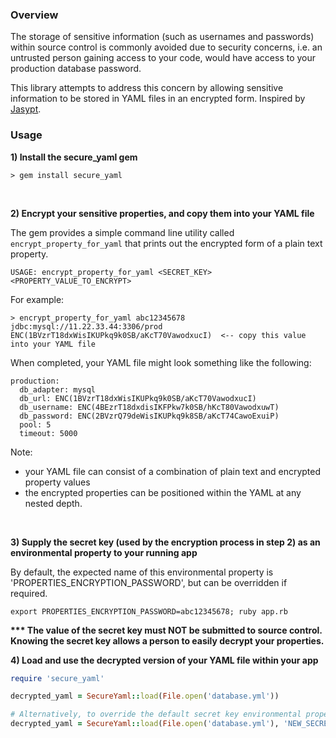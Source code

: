 ### Overview

The storage of sensitive information (such as usernames and passwords) within source control is commonly avoided due to security concerns, i.e. an untrusted person gaining access to your code, would have access to your production database password.

This library attempts to address this concern by allowing sensitive information to be stored in YAML files in an encrypted form. Inspired by [Jasypt](http://www.jasypt.org/encrypting-configuration.html).
<br />

### Usage

<strong>1) Install the secure_yaml gem</strong>

```
> gem install secure_yaml
```
<br />

<strong>2) Encrypt your sensitive properties, and copy them into your YAML file</strong>

The gem provides a simple command line utility called ```encrypt_property_for_yaml``` that prints out the encrypted form of a plain text property.

```
USAGE: encrypt_property_for_yaml <SECRET_KEY> <PROPERTY_VALUE_TO_ENCRYPT>
```

For example:

```
> encrypt_property_for_yaml abc12345678 jdbc:mysql://11.22.33.44:3306/prod
ENC(1BVzrT18dxWisIKUPkq9k0SB/aKcT70VawodxucI)  <-- copy this value into your YAML file
```

When completed, your YAML file might look something like the following:

```
production:
  db_adapter: mysql
  db_url: ENC(1BVzrT18dxWisIKUPkq9k0SB/aKcT70VawodxucI)
  db_username: ENC(4BEzrT18dxdisIKFPkw7k0SB/hKcT80VawodxuwT)
  db_password: ENC(2BVzrQ79deWisIKUPkq9k8SB/aKcT74CawoExuiP)
  pool: 5
  timeout: 5000

```

Note:
* your YAML file can consist of a combination of plain text and encrypted property values
* the encrypted properties can be positioned within the YAML at any nested depth.

<br />

<strong>3) Supply the secret key (used by the encryption process in step 2) as an environmental property to your running app</strong>

By default, the expected name of this environmental property is 'PROPERTIES_ENCRYPTION_PASSWORD', but can be overridden if required.

```
export PROPERTIES_ENCRYPTION_PASSWORD=abc12345678; ruby app.rb
```

<strong>*** The value of the secret key must NOT be submitted to source control. Knowing the secret key allows a person to easily decrypt your properties.</strong>
<br />

<strong>4) Load and use the decrypted version of your YAML file within your app</strong>

```ruby
require 'secure_yaml'

decrypted_yaml = SecureYaml::load(File.open('database.yml'))

# Alternatively, to override the default secret key environmental property name:
decrypted_yaml = SecureYaml::load(File.open('database.yml'), 'NEW_SECRET_KEY_PROPERTY_NAME')
```



